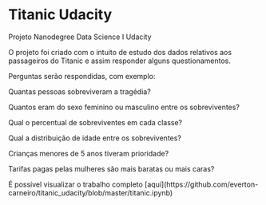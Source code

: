# Titanic Udacity
Projeto Nanodegree Data Science I Udacity

  O projeto foi criado com o intuito de estudo dos dados relativos aos passageiros do Titanic e assim responder alguns questionamentos.
  
  Perguntas serão respondidas, com exemplo:
  <p>Quantas pessoas sobreviveram a tragédia?
  <p>Quantos eram do sexo feminino ou masculino entre os sobreviventes?
  <p>Qual o percentual de sobreviventes em cada classe?
  <p>Qual a distribuição de idade entre os sobreviventes?
  <p>Crianças menores de 5 anos tiveram prioridade?
  <p>Tarifas pagas pelas mulheres são mais baratas ou mais caras?</p>
  
  <p>É possível visualizar o trabalho completo [aqui](https://github.com/everton-carneiro/titanic_udacity/blob/master/titanic.ipynb)
